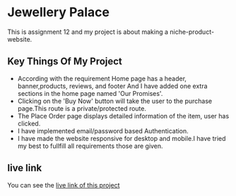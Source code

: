 # Jewellery Palace
This is assignment 12 and my project is about making a niche-product-website.
## Key Things Of My Project
- According with the requirement Home page has a header, banner,products, reviews, and footer And I have added one extra sections in the home page named 'Our Promises'.
- Clicking on the 'Buy Now' button will take the user to the purchase page.This route is a private/protected route.
- The Place Order page displays detailed information of the item, user has clicked.
- I have implemented email/password based Authentication.
- I have made the website responsive for desktop and mobile.I have tried my best to fullfill all requirements those are given.
## live link
You can see the [live link of this project](https://jewelry-palace.web.app/)